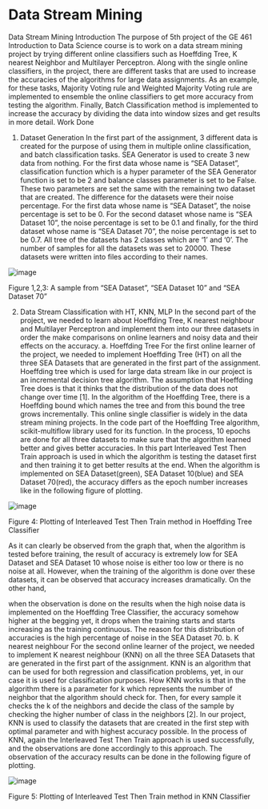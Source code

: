 # Data Stream Mining


Data Stream Mining
Introduction
The purpose of 5th project of the GE 461 Introduction to Data Science course is to work on a data stream mining project by trying different online classifiers such as Hoeffding Tree, K nearest Neighbor and Multilayer Perceptron. Along with the single online classifiers, in the project, there are different tasks that are used to increase the accuracies of the algorithms for large data assignments. As an example, for these tasks, Majority Voting rule and Weighted Majority Voting rule are implemented to ensemble the online classifiers to get more accuracy from testing the algorithm. Finally, Batch Classification method is implemented to increase the accuracy by dividing the data into window sizes and get results in more detail.
Work Done

1.	Dataset Generation
In the first part of the assignment, 3 different data is created for the purpose of using them in multiple online classification, and batch classification tasks. SEA Generator is used to create 3 new data from nothing. For the first data whose name is “SEA Dataset”, classification function which is a hyper parameter of the SEA Generator function is set to be 2 and balance classes parameter is set to be False. These two parameters are set the same with the remaining two dataset that are created. The difference for the datasets were their noise percentage. For the first data whose name is “SEA Dataset”, the noise percentage is set to be 0. For the second dataset whose name is “SEA Dataset 10”, the noise percentage is set to be 0.1 and finally, for the third dataset whose name is “SEA Dataset 70”, the noise percentage is set to be 0.7. All tree of the datasets has 2 classes which are ‘1’ and ‘0’. The number of samples for all the datasets was set to 20000. These datasets were written into files according to their names.

![image](https://github.com/MehmetOguzhanTor/DataStreamMining/assets/116079107/573d32c2-41dd-42d6-b217-b136029c797b)

Figure 1,2,3: A sample from “SEA Dataset”, “SEA Dataset 10” and “SEA Dataset 70”

2.	Data Stream Classification with HT, KNN, MLP
In the second part of the project, we needed to learn about Hoeffding Tree, K nearest neighbour and Multilayer Perceptron and implement them into our three datasets in order the make comparisons on online learners and noisy data and their effects on the accuracy.
a.	Hoeffding Tree
For the first online learner of the project, we needed to implement Hoeffding Tree (HT) on all the three SEA Datasets that are generated in the first part of the assignment. Hoeffding tree which is used for large data stream like in our project is an incremental decision tree algorithm. The assumption that Hoeffding Tree does is that it thinks that the distribution of the data does not change over time [1]. In the algorithm of the Hoeffding Tree, there is a Hoeffding bound which names the tree and from this bound the tree grows incrementally. This online single classifier is widely in the data stream mining projects.
In the code part of the Hoeffding Tree algorithm, scikit-multiflow library used for its function. In the process, 10 epochs are done for all three datasets to make sure that the algorithm learned better and gives better accuracies. In this part Interleaved Test Then Train approach is used in which the algorithm is testing the dataset first and then training it to get better results at the end. When the algorithm is implemented on SEA Dataset(green), SEA Dataset 10(blue) and SEA Dataset 70(red), the accuracy differs as the epoch number increases like in the following figure of plotting.

![image](https://github.com/MehmetOguzhanTor/DataStreamMining/assets/116079107/dc63d073-7a1b-4f44-b7f1-eeccb11ce9dc)

Figure 4: Plotting of Interleaved Test Then Train method in Hoeffding Tree Classifier

As it can clearly be observed from the graph that, when the algorithm is tested before training, the result of accuracy is extremely low for SEA Dataset and SEA Dataset 10 whose noise is either too low or there is no noise at all. However, when the training of the algorithm is done over these datasets, it can be observed that accuracy increases dramatically. On the other hand,
 
when the observation is done on the results when the high noise data is implemented on the Hoeffding Tree Classifier, the accuracy somehow higher at the begging yet, it drops when the training starts and starts increasing as the training continuous. The reason for this distribution of accuracies is the high percentage of noise in the SEA Dataset 70.
b.	K nearest neighbour
For the second online learner of the project, we needed to implement K nearest neighbour (KNN) on all the three SEA Datasets that are generated in the first part of the assignment. KNN is an algorithm that can be used for both regression and classification problems, yet, in our case it is used for classification purposes. How KNN works is that in the algorithm there is a parameter for k which represents the number of neighbor that the algorithm should check for. Then, for every sample it checks the k of the neighbors and decide the class of the sample by checking the higher number of class in the neighbors [2].
In our project, KNN is used to classify the datasets that are created in the first step with optimal parameter and with highest accuracy possible. In the process of KNN, again the Interleaved Test Then Train approach is used successfully, and the observations are done accordingly to this approach. The observation of the accuracy results can be done in the following figure of plotting.

![image](https://github.com/MehmetOguzhanTor/DataStreamMining/assets/116079107/c52031f6-38c6-4f4e-bd03-68eb6d0f679a)

Figure 5: Plotting of Interleaved Test Then Train method in KNN Classifier
